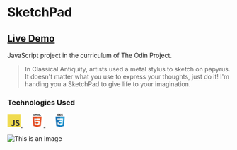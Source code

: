 # SketchPad

## [Live Demo](https://onionpowder01.github.io/SketchPad/)

JavaScript project in the curriculum of The Odin Project.

> In Classical Antiquity, artists used a metal stylus to sketch on papyrus. It doesn't matter what you use to express your thoughts, just do it! 
> I'm handing you a SketchPad to give life to your imagination.
### Technologies Used

<a href="https://developer.mozilla.org/en-US/docs/Web/JavaScript" target="_blank" rel="noreferrer"> <img src="https://raw.githubusercontent.com/devicons/devicon/master/icons/javascript/javascript-original.svg" alt="javascript" width="30" height="30"/> </a>  &emsp;   <a href="https://www.w3.org/html/" target="_blank" rel="noreferrer"> <img src="https://raw.githubusercontent.com/devicons/devicon/master/icons/html5/html5-original-wordmark.svg" alt="html5" width="30" height="30"/> </a>  &emsp;   <a href="https://www.w3schools.com/css/" target="_blank" rel="noreferrer"> <img src="https://raw.githubusercontent.com/devicons/devicon/master/icons/css3/css3-original-wordmark.svg" alt="css3" width="30" height="30"/> </a>
<p align="center">
  
![This is an image](https://user-images.githubusercontent.com/106592392/194510011-826e0608-6d6a-4132-ae34-84e87515c48e.png)


